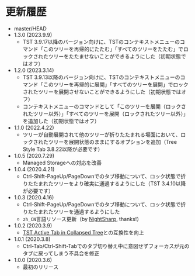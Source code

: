 # 更新履歴

 - master/HEAD
 - 1.3.0 (2023.9.9)
   * TST 3.9.17以降のバージョン向けに、TSTのコンテキストメニューのコマンド「このツリーを再帰的にたたむ」「すべてのツリーをたたむ」でロックされたツリーをたたませないことができるようにした（初期状態ではオフ）
 - 1.2.0 (2023.3.14)
   * TST 3.9.13以降のバージョン向けに、TSTのコンテキストメニューのコマンド「このツリーを再帰的に展開」「すべてのツリーを展開」でロックされたツリーを展開させないことができるようにした（初期状態ではオフ）
   * コンテキストメニューのコマンドとして「このツリーを展開（ロックされたツリー以外）」「すべてのツリーを展開（ロックされたツリー以外）」を追加した（初期状態ではオフ）
 - 1.1.0 (2022.4.22)
   * ツリーが自動展開されて他のツリーが折りたたまれる場面において、ロックされたツリーを展開状態のままにするオプションを追加（Tree Style Tab 3.8.22以降が必要です）
 - 1.0.5 (2020.7.29)
   * Managed Storageへの対応を改善
 - 1.0.4 (2020.4.21)
   * Ctrl-Shift-PageUp/PageDownでのタブ移動について、ロック状態で折りたたまれたツリーをより確実に通過するようにした（TST 3.4.10以降が必要です）
 - 1.0.3 (2020.4.16)
   * Ctrl-Shift-PageUp/PageDownでのタブ移動について、ロック状態で折りたたまれたツリーを通過するようにした
   * `zh_CN`言語リソース更新（by [NightSharp](https://github.com/NightSharp), thanks!）
 - 1.0.2 (2020.3.9)
   * [TST Active Tab in Collapsed Tree](https://addons.mozilla.org/firefox/addon/tst-active-tab-in-collapsed-tr)との互換性を向上
 - 1.0.1 (2020.3.8)
   * Ctrl-Tab/Ctrl-Shift-Tabでのタブ切り替え中に意図せずフォーカスが元のタブに戻ってしまう不具合を修正
 - 1.0.0 (2020.3.6)
   * 最初のリリース
